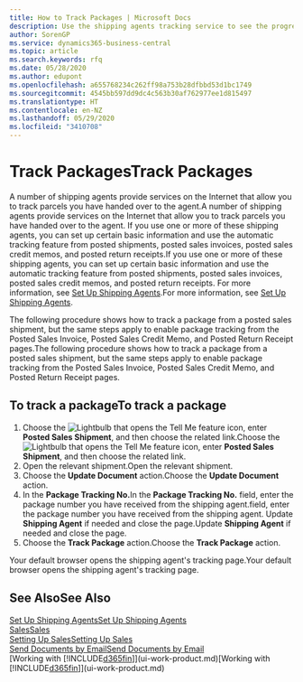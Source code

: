 ```yaml
---
title: How to Track Packages | Microsoft Docs
description: Use the shipping agents tracking service to see the progress of a delivery.
author: SorenGP
ms.service: dynamics365-business-central
ms.topic: article
ms.search.keywords: rfq
ms.date: 05/28/2020
ms.author: edupont
ms.openlocfilehash: a655768234c262ff98a753b28dfbbd53d1bc1749
ms.sourcegitcommit: 4545bb597dd9dc4c563b30af762977ee1d815497
ms.translationtype: HT
ms.contentlocale: en-NZ
ms.lasthandoff: 05/29/2020
ms.locfileid: "3410708"
---
```

# <a name="track-packages"></a><span data-ttu-id="cd1dd-103">Track Packages</span><span class="sxs-lookup"><span data-stu-id="cd1dd-103">Track Packages</span></span>

<span data-ttu-id="cd1dd-104">A number of shipping agents provide services on the Internet that allow you to track parcels you have handed over to the agent.</span><span class="sxs-lookup"><span data-stu-id="cd1dd-104">A number of shipping agents provide services on the Internet that allow you to track parcels you have handed over to the agent.</span></span> <span data-ttu-id="cd1dd-105">If you use one or more of these shipping agents, you can set up certain basic information and use the automatic tracking feature from posted shipments, posted sales invoices, posted sales credit memos, and posted return receipts.</span><span class="sxs-lookup"><span data-stu-id="cd1dd-105">If you use one or more of these shipping agents, you can set up certain basic information and use the automatic tracking feature from posted shipments, posted sales invoices, posted sales credit memos, and posted return receipts.</span></span> <span data-ttu-id="cd1dd-106">For more information, see [Set Up Shipping Agents](sales-how-to-set-up-shipping-agents.md).</span><span class="sxs-lookup"><span data-stu-id="cd1dd-106">For more information, see [Set Up Shipping Agents](sales-how-to-set-up-shipping-agents.md).</span></span>  

<span data-ttu-id="cd1dd-107">The following procedure shows how to track a package from a posted sales shipment, but the same steps apply to enable package tracking from the Posted Sales Invoice, Posted Sales Credit Memo, and Posted Return Receipt pages.</span><span class="sxs-lookup"><span data-stu-id="cd1dd-107">The following procedure shows how to track a package from a posted sales shipment, but the same steps apply to enable package tracking from the Posted Sales Invoice, Posted Sales Credit Memo, and Posted Return Receipt pages.</span></span>  

## <a name="to-track-a-package"></a><span data-ttu-id="cd1dd-108">To track a package</span><span class="sxs-lookup"><span data-stu-id="cd1dd-108">To track a package</span></span>

1. <span data-ttu-id="cd1dd-109">Choose the ![Lightbulb that opens the Tell Me feature](media/ui-search/search_small.png "Tell me what you want to do") icon, enter **Posted Sales Shipment**, and then choose the related link.</span><span class="sxs-lookup"><span data-stu-id="cd1dd-109">Choose the ![Lightbulb that opens the Tell Me feature](media/ui-search/search_small.png "Tell me what you want to do") icon, enter **Posted Sales Shipment**, and then choose the related link.</span></span>
2. <span data-ttu-id="cd1dd-110">Open the relevant shipment.</span><span class="sxs-lookup"><span data-stu-id="cd1dd-110">Open the relevant shipment.</span></span>
3. <span data-ttu-id="cd1dd-111">Choose the **Update Document** action.</span><span class="sxs-lookup"><span data-stu-id="cd1dd-111">Choose the **Update Document** action.</span></span>
4. <span data-ttu-id="cd1dd-112">In the **Package Tracking No.**</span><span class="sxs-lookup"><span data-stu-id="cd1dd-112">In the **Package Tracking No.**</span></span> <span data-ttu-id="cd1dd-113">field, enter the package number you have received from the shipping agent.</span><span class="sxs-lookup"><span data-stu-id="cd1dd-113">field, enter the package number you have received from the shipping agent.</span></span> <span data-ttu-id="cd1dd-114">Update **Shipping Agent** if needed and close the page.</span><span class="sxs-lookup"><span data-stu-id="cd1dd-114">Update **Shipping Agent** if needed and close the page.</span></span>
5. <span data-ttu-id="cd1dd-115">Choose the **Track Package** action.</span><span class="sxs-lookup"><span data-stu-id="cd1dd-115">Choose the **Track Package** action.</span></span>

<span data-ttu-id="cd1dd-116">Your default browser opens the shipping agent's tracking page.</span><span class="sxs-lookup"><span data-stu-id="cd1dd-116">Your default browser opens the shipping agent's tracking page.</span></span>

## <a name="see-also"></a><span data-ttu-id="cd1dd-117">See Also</span><span class="sxs-lookup"><span data-stu-id="cd1dd-117">See Also</span></span>

[<span data-ttu-id="cd1dd-118">Set Up Shipping Agents</span><span class="sxs-lookup"><span data-stu-id="cd1dd-118">Set Up Shipping Agents</span></span>](sales-how-to-set-up-shipping-agents.md)  
[<span data-ttu-id="cd1dd-119">Sales</span><span class="sxs-lookup"><span data-stu-id="cd1dd-119">Sales</span></span>](sales-manage-sales.md)  
[<span data-ttu-id="cd1dd-120">Setting Up Sales</span><span class="sxs-lookup"><span data-stu-id="cd1dd-120">Setting Up Sales</span></span>](sales-setup-sales.md)  
[<span data-ttu-id="cd1dd-121">Send Documents by Email</span><span class="sxs-lookup"><span data-stu-id="cd1dd-121">Send Documents by Email</span></span>](ui-how-send-documents-email.md)  
<span data-ttu-id="cd1dd-122">[Working with [!INCLUDE[d365fin](includes/d365fin_md.md)]](ui-work-product.md)</span><span class="sxs-lookup"><span data-stu-id="cd1dd-122">[Working with [!INCLUDE[d365fin](includes/d365fin_md.md)]](ui-work-product.md)</span></span>
